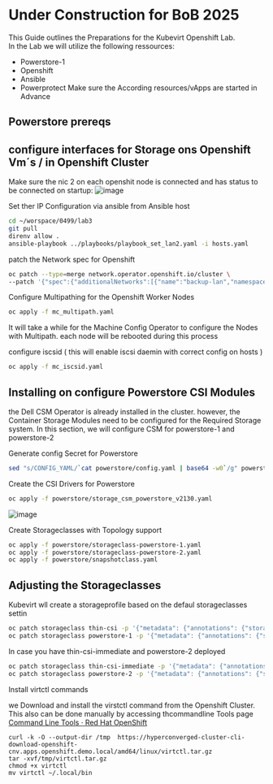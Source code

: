 # Under Construction for BoB 2025
This Guide outlines the Preparations for the Kubevirt Openshift Lab.  
In the Lab we will utilize the following ressources:  
 - Powerstore-1
 - Openshift
 - Ansible
 - Powerprotect
Make sure the According resources/vApps are started in Advance
## Powerstore prereqs


## configure interfaces for Storage  ons Openshift Vm´s / in Openshift Cluster

Make sure the nic 2 on each openshit node is connected and has status to be connected on startup:
![image](https://github.com/user-attachments/assets/647cf2ea-4ac3-4c54-9195-f27da718a80c)

Set ther IP Configuration via ansible from Ansible host
```bash
cd ~/worspace/0499/lab3
git pull
direnv allow .
ansible-playbook ../playbooks/playbook_set_lan2.yaml -i hosts.yaml
```

patch the Network spec for Openshift
```bash
oc patch --type=merge network.operator.openshift.io/cluster \
--patch '{"spec":{"additionalNetworks":[{"name":"backup-lan","namespace":"openshift-host-network","rawCNIConfig":"{\"cniVersion\":\"0.3.1\",\"name\":\"backup-lan\",\"type\":\"host-device\",\"device\":\"ens224\",\"ipam\":{\"type\":\"whereabouts\",\"range\":\"192.168.2.192/27\",\"exclude\":[\"192.168.2.192/32\"]}}","type":"Raw"}]}}'
```

Configure Multipathing for the Openshift Worker Nodes
```bash
oc apply -f mc_multipath.yaml
```
It will take a while for the Machine Config Operator to configure the Nodes with Multipath. each node will be rebooted during this process

configure iscsid ( this will enable iscsi daemin with correct config on hosts )
```bash
oc apply -f mc_iscsid.yaml
```

## Installing on configure Powerstore CSI Modules
the Dell CSM Operator is already installed in the cluster. however, the Container Storage Modules need to be configured for the Required Storage system.
In this section, we will configure CSM for powerstore-1 and powerstore-2

Generate config Secret for Powerstore

```bash
sed "s/CONFIG_YAML/`cat powerstore/config.yaml | base64 -w0`/g" powerstore/secret.yaml | oc apply -f -
```
Create the CSI Drivers for Powerstore

```bash
oc apply -f powerstore/storage_csm_powerstore_v2130.yaml
```
![image](https://github.com/user-attachments/assets/7a209a4a-f7a3-4d23-a03d-bb7713639d60)

Create Storageclasses with Topology support

```bash
oc apply -f powerstore/storageclass-powerstore-1.yaml
oc apply -f powerstore/storageclass-powerstore-2.yaml
oc apply -f powerstore/snapshotclass.yaml
```

## Adjusting the Storageclasses
Kubevirt wll create a storageprofile based on the defaul storageclasses settin

```bash
oc patch storageclass thin-csi -p '{"metadata": {"annotations": {"storageclass.kubernetes.io/is-default-class": "false"}}}'
oc patch storageclass powerstore-1 -p '{"metadata": {"annotations": {"storageclass.kubernetes.io/is-default-class": "true"}}}'
```

In case you have thin-csi-immediate and powerstore-2 deployed

```bash
oc patch storageclass thin-csi-immediate -p '{"metadata": {"annotations": {"storageclass.kubernetes.io/is-default-class": "false"}}}'
oc patch storageclass powerstore-2 -p '{"metadata": {"annotations": {"storageclass.kubernetes.io/is-default-class": "true"}}}'
```


Install virtctl commands

we Download and install the virstctl command from the Openshift Cluster. This also can be done manually by accessing thcommandline Tools page  [Command Line Tools · Red Hat OpenShift](https://console-openshift-console.apps.openshift.demo.local/command-line-tools) 


```
curl -k -O --output-dir /tmp  https://hyperconverged-cluster-cli-download-openshift-cnv.apps.openshift.demo.local/amd64/linux/virtctl.tar.gz
tar -xvf/tmp/virtctl.tar.gz
chmod +x virtctl
mv virtctl ~/.local/bin
```



